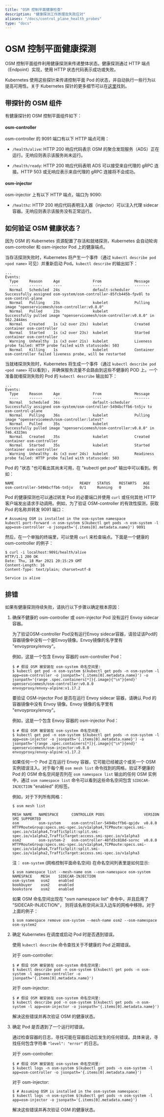 ```yaml
---
title: "OSM 控制平面健康检查"
description: "健康探测工作原理及失败应对"
aliases: "/docs/control_plane_health_probes"
type: "docs"
---
```


# OSM 控制平面健康探测

OSM 控制平面组件利用健康探测来传递整体状态。健康探测通过 HTTP 端点（Endpoint）实现，使用 HTTP 状态代码表示成功或失败。

Kubernetes 使用这些探针来传递控制平面 Pod 的状态，并自动执行一些行为以提高可用性。关于 Kubernetes 探针的更多细节可以在[这里](https://kubernetes.io/docs/tasks/configure-pod-container/configure-liveness-readiness-startup-probes/)找到。

## 带探针的 OSM 组件

有健康探针的 OSM 控制平面组件如下：

#### osm-controller

osm-controller 的 9091 端口有以下 HTTP 端点可用：

- `/health/alive`: HTTP 200 响应代码表示 OSM 的聚合发现服务（ADS）正在运行。无响应则表示该服务尚未运行。

- `/health/ready`: HTTP 200 响应代码表明 ADS 可以接受来自代理的 gRPC 连接。HTTP 503 或无响应表示来自代理的 gRPC 连接将不会成功。

#### osm-injector

osm-injector 上有以下 HTTP 端点，端口为 9090:

- `/healthz`: HTTP 200 响应代码表明注入器（injector）可以注入代理 sidecar 容器。无响应则表示该服务没有正常运行。

## 如何验证 OSM 健康状态？

因为 OSM 的 Kubernetes 资源配置了存活和就绪探测，Kubernetes 会自动轮询 osm-controller 和 osm-injector Pod 上的健康端点。

当存活探测失败时，Kubernetes 将产生一个事件（通过 `kubectl describe pod <pod name>` 可见）并重新启动 Pod。`kubectl describe` 的输出如下：

```shell
...
Events:
  Type     Reason     Age               From               Message
  ----     ------     ----              ----               -------
  Normal   Scheduled  24s               default-scheduler  Successfully assigned osm-system/osm-controller-85fcb445b-fpv8l to osm-control-plane
  Normal   Pulling    23s               kubelet            Pulling image "openservicemesh/osm-controller:v0.8.0"
  Normal   Pulled     23s               kubelet            Successfully pulled image "openservicemesh/osm-controller:v0.8.0" in 562.2444ms
  Normal   Created    1s (x2 over 23s)  kubelet            Created container osm-controller
  Normal   Started    1s (x2 over 23s)  kubelet            Started container osm-controller
  Warning  Unhealthy  1s (x3 over 21s)  kubelet            Liveness probe failed: HTTP probe failed with statuscode: 503
  Normal   Killing    1s                kubelet            Container osm-controller failed liveness probe, will be restarted
```

当就绪探测失败时，Kubernetes 将生成一个事件（通过 `kubectl describe pod <pod name>` 可以看到），并确保服务流量不会路由到这些不健康的 POD 上。一个准备就绪探测失败的 Pod 的 `kubectl describe` 输出如下：

```shell
...
Events:
  Type     Reason     Age               From               Message
  ----     ------     ----              ----               -------
  Normal   Scheduled  36s               default-scheduler  Successfully assigned osm-system/osm-controller-5494bcffb6-tn5jv to osm-control-plane
  Normal   Pulling    36s               kubelet            Pulling image "openservicemesh/osm-controller:latest"
  Normal   Pulled     35s               kubelet            Successfully pulled image "openservicemesh/osm-controller:v0.8.0" in 746.4323ms
  Normal   Created    35s               kubelet            Created container osm-controller
  Normal   Started    35s               kubelet            Started container osm-controller
  Warning  Unhealthy  4s (x3 over 24s)  kubelet            Readiness probe failed: HTTP probe failed with statuscode: 503
```

Pod 的 "状态 "也可看出其尚未可用，在 "kubectl get pod" 输出中可以看到。例如：

```shell
NAME                              READY   STATUS    RESTARTS   AGE
osm-controller-5494bcffb6-tn5jv   0/1     Running   0          26s
```

Pod 的健康探测也可以通过转发 Pod 的必要端口并使用 `curl` 或任何其他 HTTP 客户端发出请求手动调用。例如，为了验证 OSM-controller 的有效性探测，获取 Pod 的名称并转发 9091 端口：

```shell
# Assuming OSM is installed in the osm-system namespace
kubectl port-forward -n osm-system $(kubectl get pods -n osm-system -l app=osm-controller -o jsonpath='{.items[0].metadata.name}') 9091
```

然后，在一个单独的终端里，可以使用 `curl` 来检查端点。下面是一个健康的 osm-controller 的例子：

```console
$ curl -i localhost:9091/health/alive
HTTP/1.1 200 OK
Date: Thu, 18 Mar 2021 20:15:29 GMT
Content-Length: 16
Content-Type: text/plain; charset=utf-8

Service is alive
```

## 排错

如果有健康探测持续失败，请执行以下步骤以确定根本原因：

1. 确保不健康的 osm-controller 或 osm-injector Pod 没有运行 Envoy sidecar 容器。

    为了验证OSM-controller Pod没有运行Envoy sidecar容器，请验证该Pod的容器镜像中没有一个是Envoy镜像。Envoy镜像的名字里有 "envoyproxy/envoy"。

    例如，这是一个包含 Envoy 容器的 osm-controller Pod：

    ```console
    $ # 假设 OSM 被安装在 osm-system 命名空间里:
    $ kubectl get pod -n osm-system $(kubectl get pods -n osm-system -l app=osm-controller -o jsonpath='{.items[0].metadata.name}') -o jsonpath='{range .spec.containers[*]}{.image}{"\n"}{end}'
    openservicemesh/osm-controller:v0.8.0
    envoyproxy/envoy-alpine:v1.17.2
    ```

    要验证 OSM-injector Pod 是否在运行 Envoy sidecar 容器，请确认 Pod 的容器镜像中没有 Envoy 镜像。Envoy 镜像的名字里有 "envoyproxy/envoy"。

    例如，这是一个包含 Envoy 容器的 osm-injector Pod：

    ```console
    $ # 假设 OSM 被安装在 osm-system 命名空间里:
    $ kubectl get pod -n osm-system $(kubectl get pods -n osm-system -l app=osm-injector -o jsonpath='{.items[0].metadata.name}') -o jsonpath='{range .spec.containers[*]}{.image}{"\n"}{end}'
    openservicemesh/osm-injector:v0.8.0
    envoyproxy/envoy-alpine:v1.17.2
    ```

    如果任何一个 Pod 正在运行 Envoy 容器，它可能已经被这个或另一个 OSM 实例错误注入。对于每个用 `osm mesh list` 命令找到的网格，验证不健康的 Pod 的 OSM 命名空间是否列在 `osm namespace list` 输出的任何 OSM 实例中，通过 `osm namespace list` 命令可以看到这些命名空间包含 `SIDECAR-INJECTION` "enabled" 的标签。

    例如，对于下列所有网格：

    ```console
    $ osm mesh list
    
    MESH NAME   NAMESPACE      CONTROLLER PODS                  VERSION     SMI SUPPORTED
    osm         osm-system     osm-controller-5494bcffb6-qpjdv  v0.8.0      HTTPRouteGroup:specs.smi-spec.io/v1alpha4,TCPRoute:specs.smi-spec.io/v1alpha4,TrafficSplit:split.smi-spec.io/v1alpha2,TrafficTarget:access.smi-spec.io/v1alpha3
    osm2        osm-system-2   osm-controller-48fd3c810d-sornc  v0.8.0      HTTPRouteGroup:specs.smi-spec.io/v1alpha4,TCPRoute:specs.smi-spec.io/v1alpha4,TrafficSplit:split.smi-spec.io/v1alpha2,TrafficTarget:access.smi-spec.io/v1alpha3
    ```

    注：  `osm-system` (网格控制平面命名空间) 在命名空间列表里是如何显示:

    ```console
    $ osm namespace list --mesh-name osm --osm-namespace osm-system
    NAMESPACE    MESH    SIDECAR-INJECTION
    osm-system   osm2    enabled
    bookbuyer    osm2    enabled
    bookstore    osm2    enabled
    ```

    如果 OSM 命名空间出现在 "osm namespace list" 命令中，并且启用了 "SIDECAR-INJECTION"， 则将该名称空间从注入边车的网格中移除。对于上面的例子：

    ```console
    $ osm namespace remove osm-system --mesh-name osm2 --osm-namespace osm-system2
    ```

1. 确定 Kubernetes 在调度或启动 Pod 时是否遇到错误。

    使用 `kubectl describe` 命令查找关于不健康的 Pod 近期错误。

    对于 osm-controller:

    ```console
    $ # 假设 OSM 被安装在 osm-system 命名空间里:
    $ kubectl describe pod -n osm-system $(kubectl get pods -n osm-system -l app=osm-controller -o jsonpath='{.items[0].metadata.name}')
    ```

    对于 osm-injector:

    ```console
    $ # 假设 OSM 被安装在 osm-system 命名空间里:
    $ kubectl describe pod -n osm-system $(kubectl get pods -n osm-system -l app=osm-injector -o jsonpath='{.items[0].metadata.name}')
    ```

    解决这些错误并再次验证 OSM 的健康状态。

1. 确定 Pod 是否遇到了一个运行时错误。

    通过检查容器的日志，寻找可能在容器启动后发生的任何错误。具体来说，寻找任何包含字符串 `"level": "error"` 的日志。

    对于 osm-controller:

    ```console
    $ # 假设 OSM 被安装在 osm-system 命名空间里:
    $ kubectl logs -n osm-system $(kubectl get pods -n osm-system -l app=osm-controller -o jsonpath='{.items[0].metadata.name}')
    ```

    对于 osm-injector:

    ```console
    $ # Assuming OSM is installed in the osm-system namespace:
    $ kubectl logs -n osm-system $(kubectl get pods -n osm-system -l app=osm-injector -o jsonpath='{.items[0].metadata.name}')
    ```

    解决这些错误并再次验证 OSM 的健康状态。
